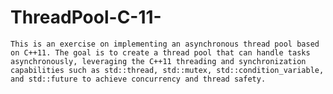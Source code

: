 # ThreadPool-C-11-
    This is an exercise on implementing an asynchronous thread pool based on C++11. The goal is to create a thread pool that can handle tasks asynchronously, leveraging the C++11 threading and synchronization capabilities such as std::thread, std::mutex, std::condition_variable, and std::future to achieve concurrency and thread safety.
